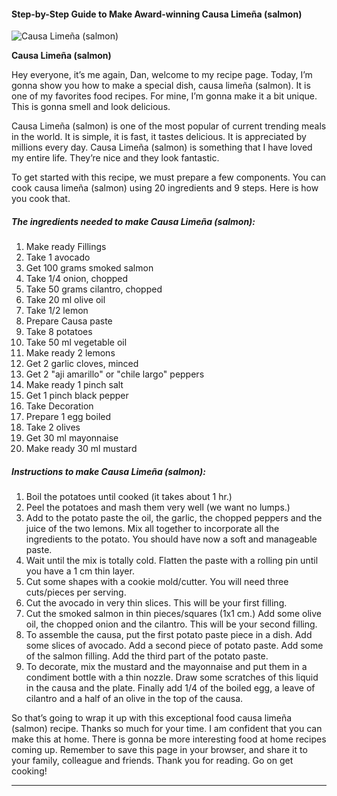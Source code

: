             

#### Step-by-Step Guide to Make Award-winning Causa Limeña (salmon)

![Causa Limeña (salmon)](https://img-global.cpcdn.com/recipes/5918770760515584/751x532cq70/causa-limena-salmon-recipe-main-photo.jpg)

**Causa Limeña (salmon)**

Hey everyone, it’s me again, Dan, welcome to my recipe page. Today, I’m gonna show you how to make a special dish, causa limeña (salmon). It is one of my favorites food recipes. For mine, I’m gonna make it a bit unique. This is gonna smell and look delicious.

Causa Limeña (salmon) is one of the most popular of current trending meals in the world. It is simple, it is fast, it tastes delicious. It is appreciated by millions every day. Causa Limeña (salmon) is something that I have loved my entire life. They’re nice and they look fantastic.

To get started with this recipe, we must prepare a few components. You can cook causa limeña (salmon) using 20 ingredients and 9 steps. Here is how you cook that.

##### The ingredients needed to make Causa Limeña (salmon):

1.  Make ready Fillings
2.  Take 1 avocado
3.  Get 100 grams smoked salmon
4.  Take 1/4 onion, chopped
5.  Take 50 grams cilantro, chopped
6.  Take 20 ml olive oil
7.  Take 1/2 lemon
8.  Prepare Causa paste
9.  Take 8 potatoes
10.  Take 50 ml vegetable oil
11.  Make ready 2 lemons
12.  Get 2 garlic cloves, minced
13.  Get 2 "aji amarillo" or "chile largo" peppers
14.  Make ready 1 pinch salt
15.  Get 1 pinch black pepper
16.  Take Decoration
17.  Prepare 1 egg boiled
18.  Take 2 olives
19.  Get 30 ml mayonnaise
20.  Make ready 30 ml mustard

##### Instructions to make Causa Limeña (salmon):

1.  Boil the potatoes until cooked (it takes about 1 hr.)
2.  Peel the potatoes and mash them very well (we want no lumps.)
3.  Add to the potato paste the oil, the garlic, the chopped peppers and the juice of the two lemons. Mix all together to incorporate all the ingredients to the potato. You should have now a soft and manageable paste.
4.  Wait until the mix is totally cold. Flatten the paste with a rolling pin until you have a 1 cm thin layer.
5.  Cut some shapes with a cookie mold/cutter. You will need three cuts/pieces per serving.
6.  Cut the avocado in very thin slices. This will be your first filling.
7.  Cut the smoked salmon in thin pieces/squares (1x1 cm.) Add some olive oil, the chopped onion and the cilantro. This will be your second filling.
8.  To assemble the causa, put the first potato paste piece in a dish. Add some slices of avocado. Add a second piece of potato paste. Add some of the salmon filling. Add the third part of the potato paste.
9.  To decorate, mix the mustard and the mayonnaise and put them in a condiment bottle with a thin nozzle. Draw some scratches of this liquid in the causa and the plate. Finally add 1/4 of the boiled egg, a leave of cilantro and a half of an olive in the top of the causa.

So that’s going to wrap it up with this exceptional food causa limeña (salmon) recipe. Thanks so much for your time. I am confident that you can make this at home. There is gonna be more interesting food at home recipes coming up. Remember to save this page in your browser, and share it to your family, colleague and friends. Thank you for reading. Go on get cooking!

* * *